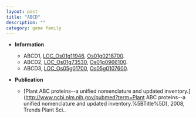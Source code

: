 ```yaml
---
layout: post
title: "ABCD"
description: ""
category: gene family
---
```


* **Information**  
    + ABCD1, [LOC_Os01g11946](http://rice.uga.edu/cgi-bin/ORF_infopage.cgi?orf=LOC_Os01g11946), [Os01g0218700](https://rapdb.dna.affrc.go.jp/locus/?name=Os01g0218700).
    + ABCD2, [LOC_Os01g73530](http://rice.uga.edu/cgi-bin/ORF_infopage.cgi?orf=LOC_Os01g73530), [Os01g0966100](https://rapdb.dna.affrc.go.jp/locus/?name=Os01g0966100).
    + ABCD3, [LOC_Os05g01700](http://rice.uga.edu/cgi-bin/ORF_infopage.cgi?orf=LOC_Os05g01700), [Os05g0107600](https://rapdb.dna.affrc.go.jp/locus/?name=Os05g0107600).

* **Publication**  
    + [Plant ABC proteins--a unified nomenclature and updated inventory.](http://www.ncbi.nlm.nih.gov/pubmed?term=Plant ABC proteins--a unified nomenclature and updated inventory.%5BTitle%5D), 2008, Trends Plant Sci..


